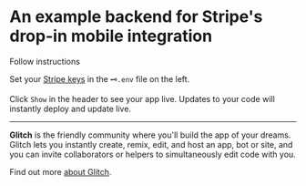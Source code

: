 # An example backend for Stripe's drop-in mobile integration

Follow instructions 

Set your [Stripe keys](https://stripe.com/docs/keys#obtain-api-keys) in the `🗝️.env` file on the left.

Click `Show` in the header to see your app live. Updates to your code will instantly deploy and update live.

---

**Glitch** is the friendly community where you'll build the app of your dreams. Glitch lets you instantly create, remix, edit, and host an app, bot or site, and you can invite collaborators or helpers to simultaneously edit code with you.

Find out more [about Glitch](https://glitch.com/about).
